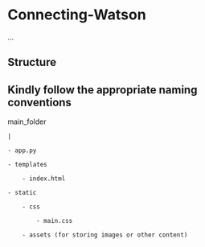 # Connecting-Watson
...
## Structure

## Kindly follow the appropriate naming conventions

main_folder

    |
    
    - app.py
    
    - templates
    
        - index.html
        
    - static
    
        - css
        
            - main.css
            
        - assets (for storing images or other content)

